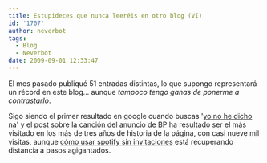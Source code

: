 ```yaml
---
title: Estupideces que nunca leeréis en otro blog (VI)
id: '1707'
author: neverbot
tags:
  - Blog
  - Neverbot
date: 2009-09-01 12:33:47
---
```


El mes pasado publiqué 51 entradas distintas, lo que supongo representará un récord en este blog... aunque _tampoco tengo ganas de ponerme a contrastarlo_.

Sigo siendo el primer resultado en google cuando buscas '[yo no he dicho na](http://www.google.es/search?q=yo+no+he+dicho+na)' y el post sobre [la canción del anuncio de BP](https://neverbot.com/tv/la-cancion-del-nuevo-anuncio-de-bp/) ha resultado ser el más visitado en los más de tres años de  historia de la página, con casi nueve mil visitas, aunque [cómo usar spotify sin invitaciones](./estupideces-que-nunca-leereis-en-otro-blog-vi./archivo/musica/probando-spotify-y-como-hacerlo-sin-invitaciones/) está recuperando distancia a pasos agigantados.